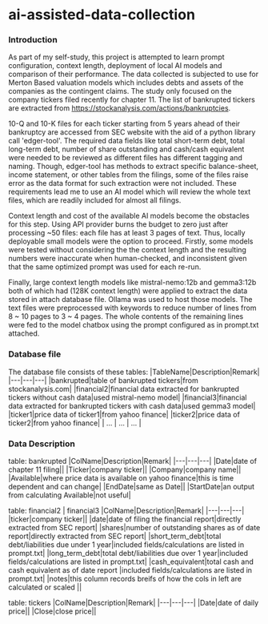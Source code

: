 # ai-assisted-data-collection

### Introduction
As part of my self-study, this project is attempted to learn prompt configuration, context length, deployment of local AI models and comparison of their performance. The data collected is subjected to use for Merton Based valuation models which includes debts and assets of the companies as the contingent claims. The study only focused on the company tickers filed recently for chapter 11. The list of bankrupted tickers are extracted from https://stockanalysis.com/actions/bankruptcies. 

10-Q and 10-K files for each ticker starting from 5 years ahead of their bankruptcy are accessed from SEC website with the aid of a python library call 'edger-tool'. The required data fields like total short-term debt, total long-term debt, number of share outstanding and cash/cash equivalent were needed to be reviewed as different files has different tagging and naming. Though, edger-tool has methods to extract specific balance-sheet, income statement, or other tables from the filings, some of the files raise error as the data format for such extraction were not included. These requirements lead me to use an AI model which will review the whole text files, which are readily included for almost all filings. 

Context length and cost of the available AI models become the obstacles for this step. Using API provider burns the budget to zero just after processing ~50 files: each file has at least 3 pages of text. Thus, locally deployable small models were the option to proceed. Firstly, some models were tested without considering the the context length and the resulting numbers were inaccurate when human-checked, and inconsistent given that the same optimized prompt was used for each re-run. 

Finally, large context length models like mistral-nemo:12b and gemma3:12b both of which had (128K context length) were applied to extract the data stored in attach database file. Ollama was used to host those models. The text files were preprocessed with keywords to reduce number of lines from 8 ~ 10 pages to 3 ~ 4 pages. The whole contents of the remaining lines were fed to the model chatbox using the prompt configured as in prompt.txt attached. 

### Database file
The database file consists of these tables: 
|TableName|Description|Remark|
|---|---|---|
|bankrupted|table of bankrupted tickers|from stockanalysis.com|
|financial2|financial data extracted for bankrupted tickers without cash data|used mistral-nemo model|
|financial3|financial data extracted for bankrupted tickers with cash data|used gemma3 model|
|ticker1|price data of ticker1|from yahoo finance|
|ticker2|price data of ticker2|from yahoo finance|
| ... | ... | ... |

### Data Description
table: bankrupted
|ColName|Description|Remark|
|---|---|---|
|Date|date of chapter 11 filing||
|Ticker|company ticker||
|Company|company name||
|Available|where price data is available on yahoo finance|this is time dependent and can change| 
|EndDate|same as Date||
|StartDate|an output from calculating Available|not useful| 

table: financial2 | financial3
|ColName|Description|Remark|
|---|---|---|
|ticker|company ticker||
|date|date of filing the financial report|directly extracted from SEC report| 
|shares|number of outstanding shares as of date report|directly extracted from SEC report|
|short_term_debt|total debt/liabilities due under 1 year|included fields/calculations are listed in prompt.txt|
|long_term_debt|total debt/liabilities due over 1 year|included fields/calculations are listed in prompt.txt|
|cash_equivalent|total cash and cash equivalent as of date report |included fields/calculations are listed in prompt.txt|
|notes|this column records breifs of how the cols in left are calculated or scaled ||

table: tickers
|ColName|Description|Remark|
|---|---|---|
|Date|date of daily price||
|Close|close price||






